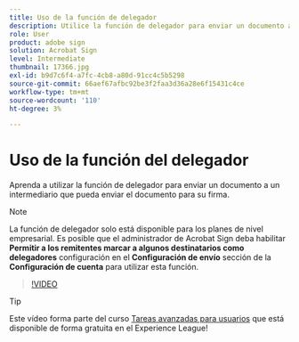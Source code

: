 ```yaml
---
title: Uso de la función de delegador
description: Utilice la función de delegador para enviar un documento a un intermediario que pueda enviar el documento para su firma
role: User
product: adobe sign
solution: Acrobat Sign
level: Intermediate
thumbnail: 17366.jpg
exl-id: b9d7c6f4-a7fc-4cb8-a80d-91cc4c5b5298
source-git-commit: 66aef67afbc92be3f2faa3d36a28e6f15431c4ce
workflow-type: tm+mt
source-wordcount: '110'
ht-degree: 3%

---
```


# Uso de la función del delegador

Aprenda a utilizar la función de delegador para enviar un documento a un intermediario que pueda enviar el documento para su firma.

>[!NOTE]
>
>La función de delegador solo está disponible para los planes de nivel empresarial. Es posible que el administrador de Acrobat Sign deba habilitar **Permitir a los remitentes marcar a algunos destinatarios como delegadores** configuración en el **Configuración de envío** sección de la **Configuración de cuenta** para utilizar esta función.

>[!VIDEO](https://video.tv.adobe.com/v/343621?hidetitle=true)

>[!TIP]
>
>Este vídeo forma parte del curso [Tareas avanzadas para usuarios](https://experienceleague.adobe.com/?recommended=Sign-U-1-2020.3) que está disponible de forma gratuita en el Experience League!
